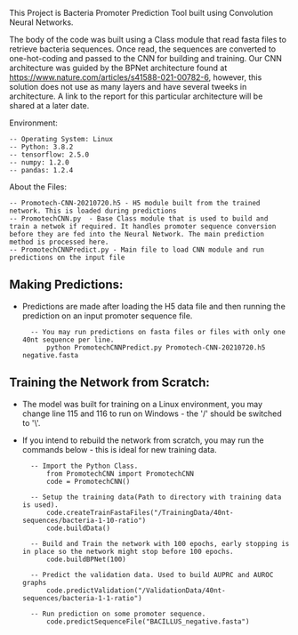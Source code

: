 This Project is Bacteria Promoter Prediction Tool built using Convolution Neural Networks.

The body of the code was built using a Class module that read fasta files to retrieve bacteria sequences. Once read, the sequences are converted to one-hot-coding and passed to the CNN for building and training. Our CNN architecture was guided by the BPNet architecture found at https://www.nature.com/articles/s41588-021-00782-6, however, this solution does not use as many layers and have several tweeks in architecture.
A link to the report for this particular architecture will be shared at a later date.

Environment:

	-- Operating System: Linux
	-- Python: 3.8.2
	-- tensorflow: 2.5.0
	-- numpy: 1.2.0
	-- pandas: 1.2.4


About the Files:

	-- Promotech-CNN-20210720.h5 - H5 module built from the trained network. This is loaded during predictions
	-- PromotechCNN.py	- Base Class module that is used to build and train a netwok if required. It handles promoter sequence conversion before they are fed into the Neural Network. The main prediction method is processed here.
	-- PromotechCNNPredict.py - Main file to load CNN module and run predictions on the input file

## Making Predictions:
- Predictions are made after loading the H5 data file and then running the prediction on an input promoter sequence file.

		-- You may run predictions on fasta files or files with only one 40nt sequence per line.
			python PromotechCNNPredict.py Promotech-CNN-20210720.h5 negative.fasta


## Training the Network from Scratch:
- The model was built for training on a Linux environment, you may change line 115 and 116 to run on Windows - the '/' should be switched to '\\'.
- If you intend to rebuild the network from scratch, you may run the commands below - this is ideal for new training data.

		-- Import the Python Class.
			from PromotechCNN import PromotechCNN
			code = PromotechCNN()
		
		-- Setup the training data(Path to directory with training data is used).
			code.createTrainFastaFiles("/TrainingData/40nt-sequences/bacteria-1-10-ratio")
			code.buildData()

		-- Build and Train the network with 100 epochs, early stopping is in place so the network might stop before 100 epochs.
			code.buildBPNet(100)

		-- Predict the validation data. Used to build AUPRC and AUROC graphs
			code.predictValidation("/ValidationData/40nt-sequences/bacteria-1-1-ratio")

		-- Run prediction on some promoter sequence.
			code.predictSequenceFile("BACILLUS_negative.fasta")

